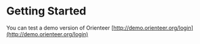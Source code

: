 # Getting Started

You can test a demo version of Orienteer [http://demo.orienteer.org/login](http://demo.orienteer.org/login)